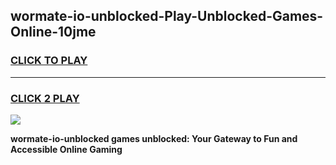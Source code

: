 
## wormate-io-unblocked-Play-Unblocked-Games-Online-10jme
<h3>
<a href="https://premium76.site?title=wormate-io-unblocked&ref=25A">CLICK TO PLAY</a></h3>
<hr>

<h3>
<a href="https://premium76.site?title=wormate-io-unblocked&ref=25A">CLICK 2 PLAY</a>
  
</h3>

<a href="https://premium76.site?title=wormate-io-unblocked&ref=25A"><img src="https://clearcache.store/games.png"></a>


**wormate-io-unblocked games unblocked: Your Gateway to Fun and Accessible Online Gaming**
